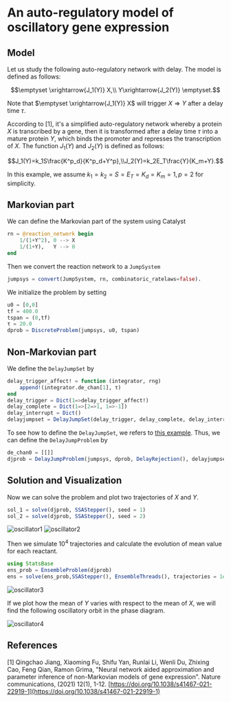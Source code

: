 # An auto-regulatory model of oscillatory gene expression
## Model
Let us study the following auto-regulatory network with delay. The model is defined as follows:
```math
\emptyset \xrightarrow{J_1(Y)} X,\\
 Y\xrightarrow{J_2(Y)} \emptyset.
```
Note that $\emptyset \xrightarrow{J_1(Y)} X$ will trigger $X\Rightarrow Y$ after a delay time $\tau$. 

According to [1], it's a simplified auto-regulatory network whereby a protein $X$ is transcribed by a gene, then it is transformed after a delay time $\tau$ into a mature protein $Y$, which binds the promoter and represses the transcription of $X$. The function $J_1(Y)$ and $J_2(Y)$ is defined as follows:
```math
J_1(Y)=k_1S\frac{K^p_d}{K^p_d+Y^p},\\J_2(Y)=k_2E_T\frac{Y}{K_m+Y}.
```
In this example, we assume $k_1=k_2=S=E_T=K_d=K_m=1, p =2$ for simplicity.

## Markovian part
We can define the Markovian part of the system using Catalyst
```julia
rn = @reaction_network begin
    1/(1+Y^2), 0 --> X
    1/(1+Y),   Y --> 0
end
```
Then we convert the reaction network to a `JumpSystem`
```julia
jumpsys = convert(JumpSystem, rn, combinatoric_ratelaws=false).
```
We initialize the problem by setting
```julia
u0 = [0,0]
tf = 400.0
tspan = (0,tf)
τ = 20.0
dprob = DiscreteProblem(jumpsys, u0, tspan)
```
## Non-Markovian part
We define the `DelayJumpSet` by
```julia
delay_trigger_affect! = function (integrator, rng)
    append!(integrator.de_chan[1], τ)
end
delay_trigger = Dict(1=>delay_trigger_affect!)
delay_complete = Dict(1=>[2=>1, 1=>-1])
delay_interrupt = Dict()
delayjumpset = DelayJumpSet(delay_trigger, delay_complete, delay_interrupt)
```
To see how to define the `DelayJumpSet`, we refers to [this example](tutorials.md).
Thus, we can define the `DelayJumpProblem` by 
```julia
de_chan0 = [[]]
djprob = DelayJumpProblem(jumpsys, dprob, DelayRejection(), delayjumpset, de_chan0, save_positions=(true,true)).
```
## Solution and Visualization
Now we can solve the problem and plot two trajectories of $X$ and $Y$.
```julia
sol_1 = solve(djprob, SSAStepper(), seed = 1)
sol_2 = solve(djprob, SSAStepper(), seed = 2)
```
![oscillator1](../assets/oscillator1.svg)
![oscillator2](../assets/oscillator2.svg)

Then we simulate $10^4$ trajectories and calculate the evolution of mean value for each reactant.
```julia
using StatsBase
ens_prob = EnsembleProblem(djprob)
ens = solve(ens_prob,SSAStepper(), EnsembleThreads(), trajectories = 1e4, saveat = .1)
```
![oscillator3](../assets/oscillator3.svg)

If we plot how the mean of $Y$ varies with respect to the mean of $X$, we will find the following oscillatory orbit in the phase diagram.

![oscillator4](../assets/oscillator4.gif)

## References

[1] Qingchao Jiang, Xiaoming Fu, Shifu Yan, Runlai Li, Wenli Du, Zhixing Cao, Feng Qian, Ramon Grima, "Neural network aided approximation and parameter inference of non-Markovian models of gene expression". Nature communications, (2021) 12(1), 1-12. [https://doi.org/10.1038/s41467-021-22919-1](https://doi.org/10.1038/s41467-021-22919-1)
